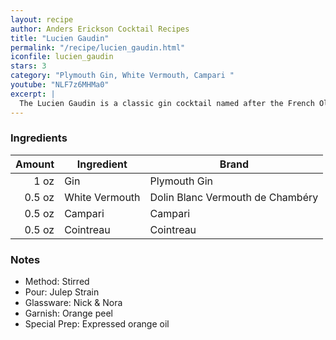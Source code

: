 ```yaml
---
layout: recipe
author: Anders Erickson Cocktail Recipes
title: "Lucien Gaudin"
permalink: "/recipe/lucien_gaudin.html"
iconfile: lucien_gaudin
stars: 3
category: "Plymouth Gin, White Vermouth, Campari "
youtube: "NLF7z6MHMa0"
excerpt: |
  The Lucien Gaudin is a classic gin cocktail named after the French Olympic fencer. It has the bitterness of Campari with gin, a nod to the Negroni, but with dry vermouth rather than sweet vermouth.
---
```


### Ingredients

| Amount | Ingredient     | Brand                            |
| -----: | -------------- | -------------------------------- |
|   1 oz | Gin            | Plymouth Gin                     |
| 0.5 oz | White Vermouth | Dolin Blanc Vermouth de Chambéry |
| 0.5 oz | Campari        | Campari                          |
| 0.5 oz | Cointreau      | Cointreau                        |

### Notes

- Method: Stirred
- Pour: Julep Strain
- Glassware: Nick & Nora
- Garnish: Orange peel
- Special Prep: Expressed orange oil
